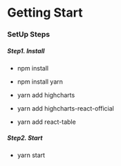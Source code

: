 # Getting Start

### SetUp Steps

##### Step1. Install

- npm install
- npm install yarn

- yarn add highcharts
- yarn add highcharts-react-official
- yarn add react-table

##### Step2. Start

- yarn start

